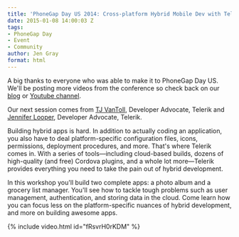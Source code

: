 ```yaml
---
title: 'PhoneGap Day US 2014: Cross-platform Hybrid Mobile Dev with Telerik Platform'
date: 2015-01-08 14:00:03 Z
tags:
- PhoneGap Day
- Event
- Community
author: Jen Gray
format: html
---
```


A big thanks to everyone who was able to make it to PhoneGap Day US. We'll be posting more videos from the conference so check back on our [blog](http://phonegap.com/blog/tag/phonegap-day/) or [Youtube channel](https://www.youtube.com/user/PhoneGap).

Our next session comes from [TJ VanToll](https://twitter.com/tjvantoll), Developer Advocate, Telerik and [Jennifer Looper](https://twitter.com/jenlooper), Developer Advocate, Telerik.

Building hybrid apps is hard. In addition to actually coding an application, you also have to deal platform-specific configuration files, icons, permissions, deployment procedures, and more. That's where Telerik comes in. With a series of tools—including cloud-based builds, dozens of high-quality (and free) Cordova plugins, and a whole lot more—Telerik provides everything you need to take the pain out of hybrid development.

In this workshop you'll build two complete apps: a photo album and a grocery list manager. You'll see how to tackle tough problems such as user management, authentication, and storing data in the cloud. Come learn how you can focus less on the platform-specific nuances of hybrid development, and more on building awesome apps.

{% include video.html id="fRsvrH0rKDM" %}
